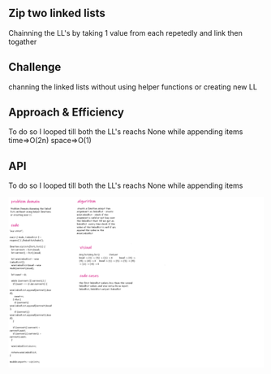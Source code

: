 ## Zip two linked lists

Chainning the LL's by taking 1 value from each repetedly and link then togather

## Challenge

channing the linked lists without using helper functions or creating new LL

## Approach & Efficiency

To do so I looped till both the LL's reachs None while appending items time=>O(2n) space=>O(1)

## API

To do so I looped till both the LL's reachs None while appending items

![whiteboard](../image/1234.png)